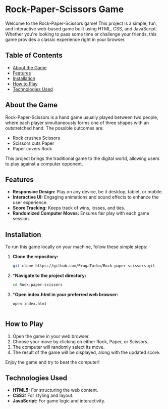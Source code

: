 # Rock-Paper-Scissors Game

Welcome to the Rock-Paper-Scissors game! This project is a simple, fun, and interactive web-based game built using HTML, CSS, and JavaScript. Whether you're looking to pass some time or challenge your friends, this game provides a classic experience right in your browser.


## Table of Contents

- [About the Game](#about-the-game)
- [Features](#features)
- [Installation](#installation)
- [How to Play](#how-to-play)
- [Technologies Used](#technologies-used)

## About the Game

Rock-Paper-Scissors is a hand game usually played between two people, where each player simultaneously forms one of three shapes with an outstretched hand. The possible outcomes are:
- Rock crushes Scissors
- Scissors cuts Paper
- Paper covers Rock

This project brings the traditional game to the digital world, allowing users to play against a computer opponent.

## Features

- **Responsive Design:** Play on any device, be it desktop, tablet, or mobile.
- **Interactive UI:** Engaging animations and sound effects to enhance the user experience.
- **Score Tracking:** Keeps track of wins, losses, and ties.
- **Randomized Computer Moves:** Ensures fair play with each game session.

## Installation

To run this game locally on your machine, follow these simple steps:

1. **Clone the repository:**
   ```bash
   git clone https://github.com/PragaTurbo/Rock-paper-scissors.git
2. ***Navigate to the project directory:**
   ```bash
   cd Rock-paper-scissors
2. ***Open index.html in your preferred web browser:**
   ```bash
   open index.html



## How to Play

1. Open the game in your web browser.
2. Choose your move by clicking on either Rock, Paper, or Scissors.
3. The computer will randomly select its move.
4. The result of the game will be displayed, along with the updated score.

Enjoy the game and try to beat the computer!

## Technologies Used

- **HTML5:** For structuring the web content.
- **CSS3:** For styling and layout.
- **JavaScript:** For game logic and interactivity.


